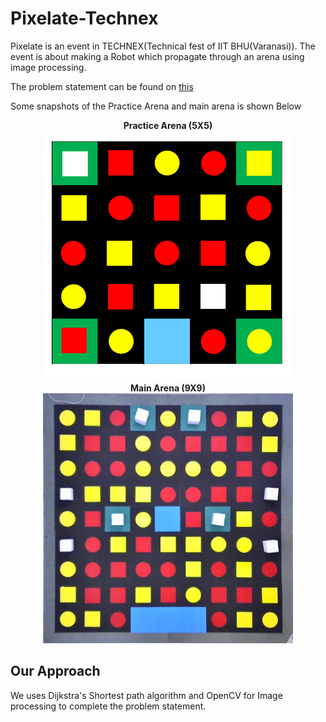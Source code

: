 # Pixelate-Technex
Pixelate is an event in TECHNEX(Technical fest of IIT BHU(Varanasi)). The event is about making a Robot which propagate through an arena using image processing.

The problem statement can be found on [this](pixelate20ProblemStatement.pdf)

Some snapshots of the Practice Arena and main arena is shown Below

<p align = 'center'>
<b> Practice Arena (5X5)</b></br>
<img  width="400" height="400" src = "practice_Arena.png"><br>
<b> Main Arena (9X9) </b></br>
<img  width="400" height="400" src = "Main_Arena.jpg">
</p>

## Our Approach
We uses Dijkstra's Shortest path algorithm and OpenCV for Image processing to complete the problem statement.